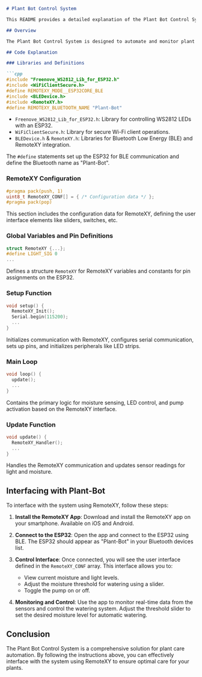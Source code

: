 ```markdown
# Plant Bot Control System

This README provides a detailed explanation of the Plant Bot Control System and instructions for interfacing with it using the RemoteXY service.

## Overview

The Plant Bot Control System is designed to automate and monitor plant care through a combination of moisture sensing, light level monitoring, and automated watering. It leverages the ESP32 microcontroller for its core operations and RemoteXY for its user interface, allowing for remote monitoring and control.

## Code Explanation

### Libraries and Definitions

```cpp
#include "Freenove_WS2812_Lib_for_ESP32.h"
#include <WiFiClientSecure.h>
#define REMOTEXY_MODE__ESP32CORE_BLE
#include <BLEDevice.h>
#include <RemoteXY.h>
#define REMOTEXY_BLUETOOTH_NAME "Plant-Bot"
```

- `Freenove_WS2812_Lib_for_ESP32.h`: Library for controlling WS2812 LEDs with an ESP32.
- `WiFiClientSecure.h`: Library for secure Wi-Fi client operations.
- `BLEDevice.h` & `RemoteXY.h`: Libraries for Bluetooth Low Energy (BLE) and RemoteXY integration.

The `#define` statements set up the ESP32 for BLE communication and define the Bluetooth name as "Plant-Bot".

### RemoteXY Configuration

```cpp
#pragma pack(push, 1)
uint8_t RemoteXY_CONF[] = { /* Configuration data */ };
#pragma pack(pop)
```

This section includes the configuration data for RemoteXY, defining the user interface elements like sliders, switches, etc.

### Global Variables and Pin Definitions

```cpp
struct RemoteXY {...};
#define LIGHT_SIG 0
...
```

Defines a structure `RemoteXY` for RemoteXY variables and constants for pin assignments on the ESP32.

### Setup Function

```cpp
void setup() {
  RemoteXY_Init();
  Serial.begin(115200);
  ...
}
```

Initializes communication with RemoteXY, configures serial communication, sets up pins, and initializes peripherals like LED strips.

### Main Loop

```cpp
void loop() {
  update();
  ...
}
```

Contains the primary logic for moisture sensing, LED control, and pump activation based on the RemoteXY interface.

### Update Function

```cpp
void update() {
  RemoteXY_Handler();
  ...
}
```

Handles the RemoteXY communication and updates sensor readings for light and moisture.

## Interfacing with Plant-Bot

To interface with the system using RemoteXY, follow these steps:

1. **Install the RemoteXY App**: Download and install the RemoteXY app on your smartphone. Available on iOS and Android.

2. **Connect to the ESP32**: Open the app and connect to the ESP32 using BLE. The ESP32 should appear as "Plant-Bot" in your Bluetooth devices list.

3. **Control Interface**: Once connected, you will see the user interface defined in the `RemoteXY_CONF` array. This interface allows you to:
    - View current moisture and light levels.
    - Adjust the moisture threshold for watering using a slider.
    - Toggle the pump on or off.

4. **Monitoring and Control**: Use the app to monitor real-time data from the sensors and control the watering system. Adjust the threshold slider to set the desired moisture level for automatic watering.

## Conclusion

The Plant Bot Control System is a comprehensive solution for plant care automation. By following the instructions above, you can effectively interface with the system using RemoteXY to ensure optimal care for your plants.
```
